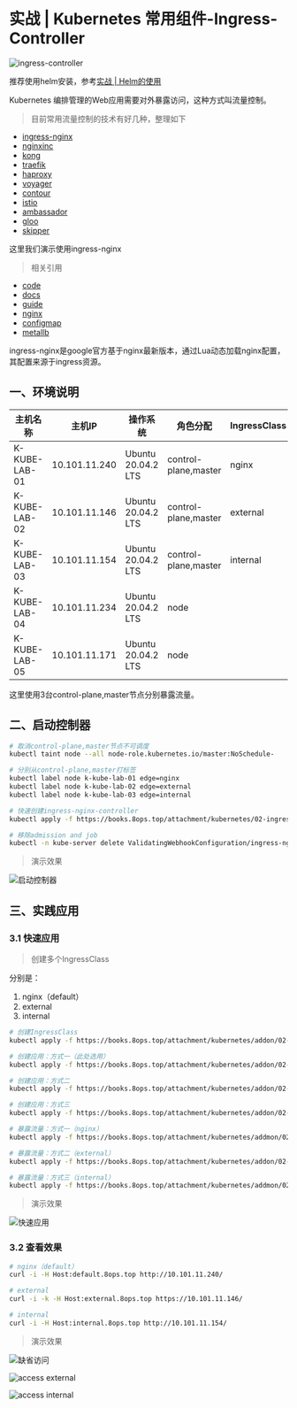 # 实战 | Kubernetes 常用组件-Ingress-Controller

![ingress-controller](../images/kubernetes/cover/04-addon-ingress-controller.png)

推荐使用helm安装，参考[实战 | Helm的使用](https://books.8ops.top/#/kubernetes/05-helm-usage)



Kubernetes 编排管理的Web应用需要对外暴露访问，这种方式叫流量控制。

> 目前常用流量控制的技术有好几种，整理如下

- [ingress-nginx](https://github.com/kubernetes/ingress-nginx)
- [nginxinc](https://github.com/nginxinc/kubernetes-ingress)
- [kong](https://github.com/Kong/kubernetes-ingress-controller)
- [traefik](https://github.com/containous/traefik)
- [haproxy](https://github.com/jcmoraisjr/haproxy-ingress)
- [voyager](https://github.com/appscode/voyager)
- [contour](https://github.com/heptio/contour)
- [istio](https://istio.io/docs/tasks/traffic-management/ingress)
- [ambassador](https://github.com/datawire/ambassador)
- [gloo](https://github.com/solo-io/gloo)
- [skipper](https://github.com/zalando/skipper)



这里我们演示使用ingress-nginx

> 相关引用

- [code](http://github.com/kubernetes/ingress-nginx)
- [docs](https://kind.sigs.k8s.io/docs/user/ingress/#ingress-nginx)
- [guide](https://kubernetes.io/zh/docs/concepts/services-networking/ingress/)
- [nginx](https://docs.nginx.com/nginx-ingress-controller/installation/running-multiple-ingress-controllers/)
- [configmap](https://kubernetes.github.io/ingress-nginx/user-guide/nginx-configuration/configmap/)
- [metallb](https://metallb.universe.tf/)



ingress-nginx是google官方基于nginx最新版本，通过Lua动态加载nginx配置，其配置来源于ingress资源。



## 一、环境说明

| 主机名称      | 主机IP        | 操作系统           | 角色分配             | IngressClass |
| ------------- | ------------- | ------------------ | -------------------- | ------------ |
| K-KUBE-LAB-01 | 10.101.11.240 | Ubuntu 20.04.2 LTS | control-plane,master | nginx        |
| K-KUBE-LAB-02 | 10.101.11.146 | Ubuntu 20.04.2 LTS | control-plane,master | external     |
| K-KUBE-LAB-03 | 10.101.11.154 | Ubuntu 20.04.2 LTS | control-plane,master | internal     |
| K-KUBE-LAB-04 | 10.101.11.234 | Ubuntu 20.04.2 LTS | node                 |              |
| K-KUBE-LAB-05 | 10.101.11.171 | Ubuntu 20.04.2 LTS | node                 |              |

这里使用3台control-plane,master节点分别暴露流量。



## 二、启动控制器

```bash
# 取消control-plane,master节点不可调度
kubectl taint node --all node-role.kubernetes.io/master:NoSchedule-

# 分别从control-plane,master打标签
kubectl label node k-kube-lab-01 edge=nginx
kubectl label node k-kube-lab-02 edge=external
kubectl label node k-kube-lab-03 edge=internal

# 快速创建ingress-nginx-controller
kubectl apply -f https://books.8ops.top/attachment/kubernetes/02-ingress-controller.yaml

# 移除admission and job
kubectl -n kube-server delete ValidatingWebhookConfiguration/ingress-nginx-admission job.batch/ingress-nginx-admission-create job.batch/ingress-nginx-admission-patch service/ingress-nginx-controller-admission
```



> 演示效果

![启动控制器](../images/kubernetes/screen/04-09.png)



## 三、实践应用

### 3.1 快速应用

> 创建多个IngressClass

分别是：

1. nginx（default）
2. external
3. internal

```bash
# 创建IngressClass
kubectl apply -f https://books.8ops.top/attachment/kubernetes/addon/02-ingress-controller/01-ingressclass.yaml

# 创建应用：方式一（此处选用）
kubectl apply -f https://books.8ops.top/attachment/kubernetes/addon/02-ingress-controller/02-app-echoserver.yaml

# 创建应用：方式二
kubectl apply -f https://books.8ops.top/attachment/kubernetes/addon/02-ingress-controller/02-app-http-echo.yaml

# 创建应用：方式三
kubectl apply -f https://books.8ops.top/attachment/kubernetes/addon/02-ingress-controller/02-app-nginx.yaml

# 暴露流量：方式一（nginx）
kubectl apply -f https://books.8ops.top/attachment/kubernetes/addmon/02-ingress-controller/03-ing-default.yaml

# 暴露流量：方式二（external）
kubectl apply -f https://books.8ops.top/attachment/kubernetes/addon/02-ingress-controller/04-ing-external.yaml

# 暴露流量：方式三（internal）
kubectl apply -f https://books.8ops.top/attachment/kubernetes/addmon/02-ingress-controller/05-ing-internal.yaml
```



> 演示效果

![快速应用](../images/kubernetes/screen/04-10.png)



### 3.2 查看效果

```bash
# nginx（default）
curl -i -H Host:default.8ops.top http://10.101.11.240/

# external
curl -i -k -H Host:external.8ops.top https://10.101.11.146/

# internal
curl -i -H Host:internal.8ops.top http://10.101.11.154/
```



> 演示效果

![缺省访问](../images/kubernetes/screen/04-13.png)



![access external](../images/kubernetes/screen/04-14.png)



![access internal](../images/kubernetes/screen/04-15.png)



